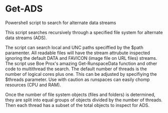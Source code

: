 # Get-ADS
Powershell script to search for alternate data streams

This script searches recursively through a specified file system for alternate data streams (ADS). 

The script can search local and UNC paths speciffied by the $path paramenter. All readable files will have the stream
attrubute inspected ignoring the default DATA and FAVICON (image file on URL files) streams. The script use Boe Prox's 
amazing Get-RunspaceData function and other code to multithread the search. The default number of threads is the
number of logical cores plus one. This can be adjusted by specifiying the $threads parameter. Use with caution as 
runspaces can easily chomp resources (CPU and RAM). 

Once the number of file system objects (files and folders) is determined, they are split into equal groups of objects
divided by the number of threads. Then each thread has a subset of the total objects to inspect for ADS.

